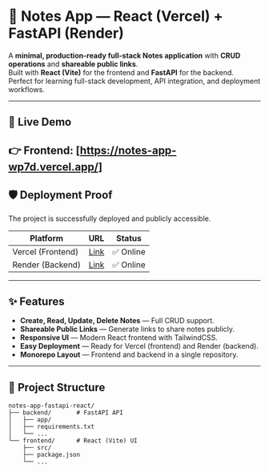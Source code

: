 # 📝 Notes App — React (Vercel) + FastAPI (Render)

A **minimal, production-ready full-stack Notes application** with **CRUD operations** and **shareable public links**.  
Built with **React (Vite)** for the frontend and **FastAPI** for the backend.  
Perfect for learning full-stack development, API integration, and deployment workflows.

---

## 🚀 Live Demo

👉 **Frontend:** [https://notes-app-wp7d.vercel.app/]  
---

## 🛡️ Deployment Proof

The project is successfully deployed and publicly accessible.

| Platform | URL | Status |
|----------|-----|--------|
| Vercel (Frontend) | [Link](https://<your-frontend-url>) | ✅ Online |
| Render (Backend) | [Link](https://<your-backend-url>) | ✅ Online |

---

## ✨ Features

- **Create, Read, Update, Delete Notes** — Full CRUD support.  
- **Shareable Public Links** — Generate links to share notes publicly.  
- **Responsive UI** — Modern React frontend with TailwindCSS.  
- **Easy Deployment** — Ready for Vercel (frontend) and Render (backend).  
- **Monorepo Layout** — Frontend and backend in a single repository.  

---

## 📁 Project Structure

```plaintext
notes-app-fastapi-react/
├── backend/       # FastAPI API
│   ├── app/
│   ├── requirements.txt
│   └── ...
└── frontend/      # React (Vite) UI
    ├── src/
    ├── package.json
    └── ...
